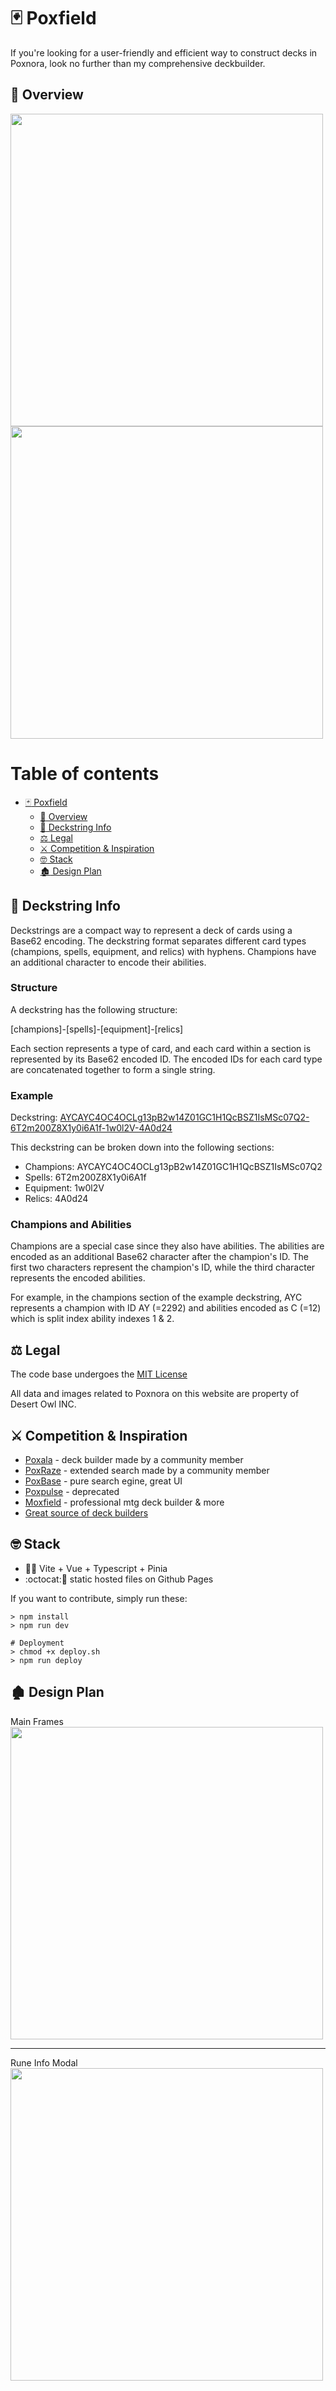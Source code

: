 # :black_joker: Poxfield

If you're looking for a user-friendly and efficient way to construct decks in Poxnora, look no further than my comprehensive deckbuilder.

## :eyes: Overview

<img src="https://user-images.githubusercontent.com/44639352/227801280-0d4324e3-6fde-4471-ae40-bc9e23f98c6d.png" width="500px">

<img src="https://user-images.githubusercontent.com/44639352/227800757-87dcf392-34c8-4676-a5c6-5e06e443ae69.gif" width="500px">

# Table of contents

- [:black_joker: Poxfield](#black_joker-poxfield)
  - [:eyes: Overview](#eyes-overview)
  - [:thread: Deckstring Info](#thread-deckstring-info)
  - [:balance_scale: Legal](#balance_scale-legal)
  - [:crossed_swords: Competition & Inspiration](#crossed_swords-competition--inspiration)
  - [:nerd_face: Stack](#nerd_face-stack)
  - [:derelict_house: Design Plan](#derelict_house-design-plan)

## :thread: Deckstring Info
Deckstrings are a compact way to represent a deck of cards using a Base62 encoding. The deckstring format separates different card types (champions, spells, equipment, and relics) with hyphens. Champions have an additional character to encode their abilities.

### Structure
A deckstring has the following structure:

[champions]-[spells]-[equipment]-[relics]

Each section represents a type of card, and each card within a section is represented by its Base62 encoded ID. The encoded IDs for each card type are concatenated together to form a single string.

### Example
Deckstring: [AYCAYC4OC4OCLg13pB2w14Z01GC1H1QcBSZ1IsMSc07Q2-6T2m200Z8X1y0i6A1f-1w0l2V-4A0d24](https://sebakocz.github.io/poxfield/?deck=AYCAYC4OC4OCLg13pB2w14Z01GC1H1QcBSZ1IsMSc07Q2-6T2m200Z8X1y0i6A1f-1w0l2V-4A0d24)

This deckstring can be broken down into the following sections:
- Champions: AYCAYC4OC4OCLg13pB2w14Z01GC1H1QcBSZ1IsMSc07Q2
- Spells: 6T2m200Z8X1y0i6A1f
- Equipment: 1w0l2V
- Relics: 4A0d24

### Champions and Abilities
Champions are a special case since they also have abilities. The abilities are encoded as an additional Base62 character after the champion's ID. The first two characters represent the champion's ID, while the third character represents the encoded abilities.

For example, in the champions section of the example deckstring, AYC represents a champion with ID AY (=2292) and abilities encoded as C (=12) which is split index ability indexes 1 & 2.

## :balance_scale: Legal

The code base undergoes the [MIT License](https://github.com/sebakocz/poxfield/blob/master/LICENSE.md)

All data and images related to Poxnora on this website are property of Desert Owl INC.

## :crossed_swords: Competition & Inspiration
- [Poxala](https://poxala-fa4ce.web.app/runes) - deck builder made by a community member
- [PoxRaze](https://blacr7.github.io/PoxRaze/) - extended search made by a community member
- [PoxBase](https://poxbase.net/) - pure search egine, great UI
- [Poxpulse](https://github.com/winsomniak/poxpulse.com) - deprecated
- [Moxfield](https://www.moxfield.com/) - professional mtg deck builder & more
- [Great source of deck builders](https://www.similarweb.com/website/moxfield.com/competitors/)

## :nerd_face: Stack
- :green_heart::pineapple: Vite + Vue + Typescript + Pinia
- :octocat::page_facing_up: static hosted files on Github Pages

If you want to contribute, simply run these:
```
> npm install
> npm run dev

# Deployment
> chmod +x deploy.sh
> npm run deploy
```


## :derelict_house: Design Plan

Main Frames
<img src="https://user-images.githubusercontent.com/44639352/224578422-33b2be7c-fef2-48c4-ba4c-0792e41e8472.png" width="500px">

-----
Rune Info Modal
<img src="https://user-images.githubusercontent.com/44639352/224578422-33b2be7c-fef2-48c4-ba4c-0792e41e8472.png" width="500px">
